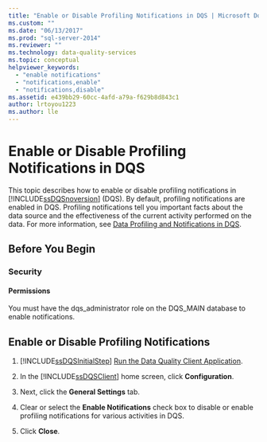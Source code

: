 ```yaml
---
title: "Enable or Disable Profiling Notifications in DQS | Microsoft Docs"
ms.custom: ""
ms.date: "06/13/2017"
ms.prod: "sql-server-2014"
ms.reviewer: ""
ms.technology: data-quality-services
ms.topic: conceptual
helpviewer_keywords: 
  - "enable notifications"
  - "notifications,enable"
  - "notifications,disable"
ms.assetid: e439bb29-60cc-4afd-a79a-f629b8d843c1
author: lrtoyou1223
ms.author: lle
---
```

# Enable or Disable Profiling Notifications in DQS
  This topic describes how to enable or disable profiling notifications in [!INCLUDE[ssDQSnoversion](../includes/ssdqsnoversion-md.md)] (DQS). By default, profiling notifications are enabled in DQS. Profiling notifications tell you important facts about the data source and the effectiveness of the current activity performed on the data. For more information, see [Data Profiling and Notifications in DQS](../../2014/data-quality-services/data-profiling-and-notifications-in-dqs.md).  
  
##  <a name="BeforeYouBegin"></a> Before You Begin  
  
###  <a name="Security"></a> Security  
  
####  <a name="Permissions"></a> Permissions  
 You must have the dqs_administrator role on the DQS_MAIN database to enable notifications.  
  
##  <a name="Enable"></a> Enable or Disable Profiling Notifications  
  
1.  [!INCLUDE[ssDQSInitialStep](../includes/ssdqsinitialstep-md.md)] [Run the Data Quality Client Application](../../2014/data-quality-services/run-the-data-quality-client-application.md).  
  
2.  In the [!INCLUDE[ssDQSClient](../includes/ssdqsclient-md.md)] home screen, click **Configuration**.  
  
3.  Next, click the **General Settings** tab.  
  
4.  Clear or select the **Enable Notifications** check box to disable or enable profiling notifications for various activities in DQS.  
  
5.  Click **Close**.  
  
  
